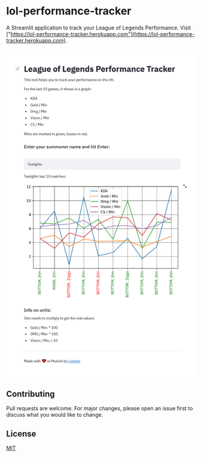 # lol-performance-tracker

A Streamlit application to track your League of Legends Performance. Visit ["https://lol-performance-tracker.herokuapp.com"](https://lol-performance-tracker.herokuapp.com).

![Screenshot of the website](media/screenshot.png "Lol Performance Tracker")

## Contributing
Pull requests are welcome. For major changes, please open an issue first to discuss what you would like to change.

## License
[MIT](https://choosealicense.com/licenses/mit/)